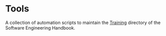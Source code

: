 Tools
=====

A collection of automation scripts to maintain the [Training](../Training/) directory of the Software Engineering Handbook.